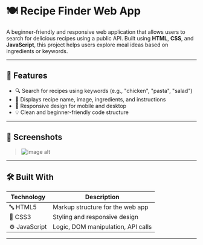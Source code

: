 # 🍽️ Recipe Finder Web App

A beginner-friendly and responsive web application that allows users to search for delicious recipes using a public API. Built using **HTML**, **CSS**, and **JavaScript**, this project helps users explore meal ideas based on ingredients or keywords.

---

## 📌 Features

* 🔍 Search for recipes using keywords (e.g., "chicken", "pasta", "salad")
* 🍲 Displays recipe name, image, ingredients, and instructions
* 📱 Responsive design for mobile and desktop
* 💡 Clean and beginner-friendly code structure

---

## 📸 Screenshots

>![image alt]()

---

## 🛠️ Built With

| Technology    | Description                                                  |
| ------------- | ------------------------------------------------------------ |
| 🔤 HTML5      | Markup structure for the web app                             |
| 🎨 CSS3       | Styling and responsive design                                |
| ⚙️ JavaScript | Logic, DOM manipulation, API calls                           |

---


